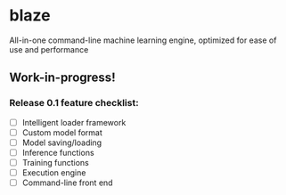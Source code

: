 # blaze
All-in-one command-line machine learning engine, optimized for ease of use and performance

## Work-in-progress!
### Release 0.1 feature checklist:
- [ ] Intelligent loader framework
- [ ] Custom model format
- [ ] Model saving/loading
- [ ] Inference functions
- [ ] Training functions
- [ ] Execution engine
- [ ] Command-line front end

